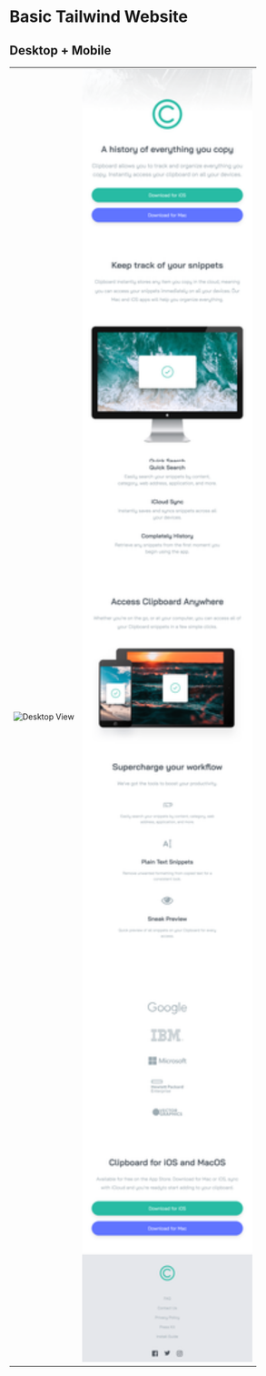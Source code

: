 # Basic Tailwind Website

## Desktop + Mobile

<table>
  <tr>
    <td align="center">
      <img src="images/basic_website_starter.png" alt="Desktop View" width="300" />
    </td>
    <td align="center">
      <img src="images/basic_mobile_starter.png" alt="Mobile View" width="300" />
    </td>
  </tr>
</table>
